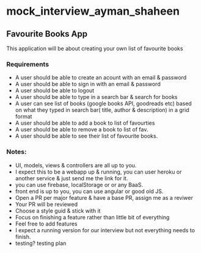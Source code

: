 # mock_interview_ayman_shaheen

## Favourite Books App 
This application will be about creating your own list of favourite books 

### Requirements
 - A user should be able to create an acount with an email & password
 - A user should be able to sign in with an email & password 
 - A user should be able to logout
 - A user should be able to type in a search bar & search for books
 - A user can see list of books (google books API, goodreads etc) based on what they typed in search bar( title, author & description) in a grid format
 - A user should be able to add a book to list of favourties
 - A user should be able to remove a book to  list of fav. 
 - A user should be able to see their list of favourite books.
 
 ### Notes: 
 - UI, models, views & controllers are all up to you.
 - I expect this to be a webapp up & running, you can user heroku or another service & just send me the link for it.
 - you can use firebase, localStorage or or any BaaS. 
 - front end is up to you, you can use angular or good old JS. 
 - Open a PR per major feature & have a base PR, assign me as a reviwer
 - Your PR will be reviewed
 - Choose a style guid & stick with it
 - Focus on finishing a feature rather than little bit of everything
 - Feel free to add features
 - I expect a running version for our interview but not everything needs to finish. 
 - testing? testing plan
 
 
 

